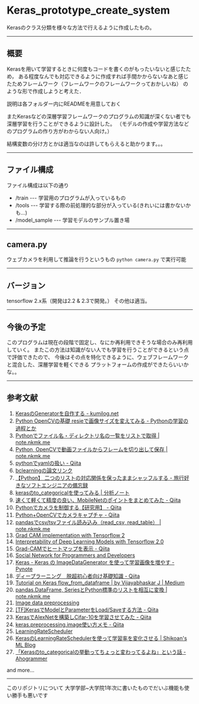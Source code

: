 # Keras_prototype_create_system

Kerasのクラス分類を様々な方法で行えるように作成したもの。

--------------

## 概要

Kerasを用いて学習するときに何度もコードを書くのがもったいないと感じたため，
ある程度なんでも対応できるように作成すれば手間かからないなあと感じたためフレームワーク（フレームワークのフレームワークっておかしいね）
のような形で作成しようと考えた．

説明は各フォルダー内にREADMEを用意しておく

またKerasなどの深層学習フレームワークのプログラムの知識が深くない者でも深層学習を行うことができるように設計した。
（モデルの作成や学習方法などのプログラムの作り方がわからない人向け。）

結構変数の分け方とかは適当なのは許してもらえると助かります。。。

--------------

## ファイル構成

ファイル構成は以下の通り

- /train --- 学習用のプログラムが入っているもの
- /tools --- 学習する際の前処理的な部分が入っている(きれいには書かないかも...)
- /model_sample --- 学習モデルのサンプル置き場

--------------
## camera.py

ウェブカメラを利用して推論を行うというもの
``` python camera.py ```
で実行可能

--------------
## バージョン
tensorflow 2.x系（開発は2.2 & 2.3で開発。）
その他は適当。

--------------

## 今後の予定

このプログラムは現在の段階で固定し、なにか再利用できそうな場合のみ再利用していく。
またこの方法は知識がない人でも学習を行うことができるという点で評価できたので、
今後はその点を特化できるように、ウェブフレームワークと混合した、深層学習を軽くできる
プラットフォームの作成ができたらいいかな。。

--------------


## 参考文献

1. [KerasのGeneratorを自作する - kumilog.net](https://www.kumilog.net/entry/keras-generator)
2. [Python OpenCVの基礎 resieで画像サイズを変えてみる - Pythonの学習の過程とか](https://peaceandhilightandpython.hatenablog.com/entry/2016/01/09/214333)
3. [Pythonでファイル名・ディレクトリ名の一覧をリストで取得 | note.nkmk.me](https://note.nkmk.me/python-listdir-isfile-isdir/)
4. [Python, OpenCVで動画ファイルからフレームを切り出して保存 | note.nkmk.me](https://note.nkmk.me/python-opencv-video-to-still-image/)
5. [pythonでyamlの扱い - Qiita](https://qiita.com/konoui/items/1d19aee73ff6e5135b73)
6. [bclearningの論文リンク](https://arxiv.org/abs/1711.10284)
7. [【Python】 二つのリストの対応関係を保ったままシャッフルする - 旅行好きなソフトエンジニアの備忘録](https://mail.google.com/mail/u/2/?tab=wm&ogbl#inbox/FMfcgxwHNWJQmWdZwjDBJHsLcZWGHfTq)
8. [kerasのto_categoricalを使ってみる | 分析ノート](https://analytics-note.xyz/machine-learning/keras-to-categorical/)
9. [速くて軽くて精度の良い、MobileNetのポイントをまとめてみた - Qiita](https://qiita.com/simonritchie/items/f6d6196b1b0c41ca163c)
10. [Pythonでカメラを制御する【研究用】 - Qiita](https://qiita.com/opto-line/items/7ade854c26a50a485159)
11. [Python+OpenCVでカメラキャプチャ - Qiita](https://qiita.com/wkentaro/items/3d3bee56445894da879e)
12. [pandasでcsv/tsvファイル読み込み（read_csv, read_table） | note.nkmk.me](https://note.nkmk.me/python-pandas-read-csv-tsv/)
13. [Grad CAM implementation with Tensorflow 2](https://gist.github.com/RaphaelMeudec/e9a805fa82880876f8d89766f0690b54)
14. [Interpretability of Deep Learning Models with Tensorflow 2.0](https://www.sicara.ai/blog/2019-08-28-interpretability-deep-learning-tensorflow)
15. [Grad-CAMでヒートマップを表示 - Qiita](https://qiita.com/yakisobamilk/items/8f094590e5f45a24b59c)
16. [Social Network for Programmers and Developers](https://morioh.com/p/64064daff26c)
17. [Keras - Keras の ImageDataGenerator を使って学習画像を増やす - Pynote](https://www.pynote.info/entry/keras-image-data-generator)
18. [ディープラーニング　脱超初心者向け基礎知識 - Qiita](https://qiita.com/gal1996/items/00ed3589e13448496b4c)
19. [Tutorial on Keras flow_from_dataframe | by Vijayabhaskar J | Medium](https://medium.com/@vijayabhaskar96/tutorial-on-keras-flow-from-dataframe-1fd4493d237c)
20. [pandas.DataFrame, SeriesとPython標準のリストを相互に変換 | note.nkmk.me](https://note.nkmk.me/python-pandas-list/)
21. [Image data preprocessing](https://keras.io/api/preprocessing/image/)
22. [[TF]KerasでModelとParameterをLoad/Saveする方法 - Qiita](https://qiita.com/supersaiakujin/items/b9c9da9497c2163d5a74)
23. [KerasでAlexNetを構築しCifar-10を学習させてみた - Qiita](https://qiita.com/_uran_0831/items/ea2bfc8f7ba2fc858de3)
24. [keras.preprocessing.image使い方メモ - Qiita](https://qiita.com/tom_eng_ltd/items/aed56e8c42657e22bc4c)
25. [LearningRateScheduler](https://keras.io/api/callbacks/learning_rate_scheduler/)
26. [KerasのLearningRateSchedulerを使って学習率を変化させる | Shikoan's ML Blog](https://blog.shikoan.com/keras-learning-rate-decay/)
27. [「Kerasのto_categoricalの挙動ってちょっと変わってるよね」という話 - Ahogrammer](https://hironsan.hatenablog.com/entry/keras-to-categorical)

and more...

---

このリポジトリについて
大学学部~大学院1年次に書いたものでだいぶ機能も使い勝手も悪いです
